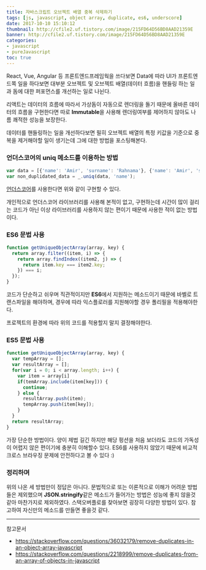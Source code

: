 ```yaml
---
title: 자바스크립트 오브젝트 배열 중복 삭제하기
tags: [js, javascript, object array, duplicate, es6, underscore]
date: 2017-10-10 15:10:12
thumbnail: http://cfile2.uf.tistory.com/image/215FD64D56BD8AAD21359E
banner: http://cfile2.uf.tistory.com/image/215FD64D56BD8AAD21359E
categories:
- javascript
- pureJavascript
toc: true
---
```


React, Vue, Angular 등 프론트엔드프레임웍을 쓰다보면 Data에 따라 UI가 
프론트엔드쪽 일을 하다보면 대부분 오브젝트 및 오브젝트 배열(데이터 흐름)을 핸들링 하는 일과 돔에 대한 퍼포먼스를 개선하는 일로 나뉜다.

리액트는 데이터의 흐름에 따라서 가상돔이 자동으로 렌더링을 돌기 때문에 올바른 데이터의 흐름을 구현한다면 따로 **Immutable**을 사용해 렌더링여부를 제어하지 않아도 나름 쾌적한 성능을 보장한다.

데이터를 핸들링하는 일을 개선하다보면 필히 오브젝트 배열의 특정 키값을 기준으로 중복을 제거해야할 일이 생기는데 그에 대한 방법을 포스팅해본다.


### 언더스코어의 uniq 메소드를 이용하는 방법
```js
var data = [{'name': 'Amir', 'surname': 'Rahnama'}, {'name': 'Amir', 'surname': 'Stevens'}];
var non_duplidated_data = _.uniq(data, 'name'); 
```
<!-- more -->
[언더스코어](http://underscorejs.org/)를 사용한다면 위와 같이 구현할 수 있다.

개인적으로 언더스코어 라이브러리를 사용해 본적이 없고, 구현하는데 시간이 많이 걸리는 코드가 아닌 이상 라이브러리를 사용하지 않는 편이기 때문에 사용한 적이 없는 방법이다.

### ES6 문법 사용
```js
function getUniqueObjectArray(array, key) {
  return array.filter((item, i) => {
    return array.findIndex((item2, j) => {
      return item.key === item2.key;
    }) === i;
  });
}
```

코드가 단순하고 쉬우며 직관적이지만 **ES6**에서 지원하는 메소드이기 때문에 바벨로 트랜스파일을 해야하며, 경우에 따라 익스플로러를 지원해야할 경우 폴리필을 적용해야한다.

프로젝트의 환경에 따라 위의 코드를 적용할지 말지 결정해야한다.

### ES5 문법 사용
```js
function getUniqueObjectArray(array, key) {
  var tempArray = [];
  var resultArray = [];
  for(var i = 0; i < array.length; i++) {
    var item = array[i]
    if(temArray.include(item[key])) {
      continue;
    } else {
      resultArray.push(item);
      tempArray.push(item[key]);
    }
  }
  return resultArray;
}
```

가장 단순한 방법이다. 양이 제법 길긴 하지만 해당 펑션을 처음 보더라도 코드의 가독성이 어렵지 않은 편이기에 충분히 이해할수 있다.
ES6를 사용하지 않았기 때문에 비교적 크로스 브라우징 문제에 안전하다고 볼 수 있다 :)

### 정리하며
위의 나온 세 방법만이 정답은 아니다. 
문법적으로 또는 이론적으로 이해가 어려운 방법들은 제외했으며 **JSON.stringify**같은 메소드가 들어가는 방법은 성능에 좋지 않을것 같아 마찬가지로 제외하였다.
스택오버플로를 찾아보면 굉장히 다양한 방법이 있다. 참고하여 자신만의 메소드를 만들면 좋을것 같다.

---
참고문서
- https://stackoverflow.com/questions/36032179/remove-duplicates-in-an-object-array-javascript
- https://stackoverflow.com/questions/2218999/remove-duplicates-from-an-array-of-objects-in-javascript
<!--stackedit_data:
eyJoaXN0b3J5IjpbMTYwNzgyOTU3Ml19
-->